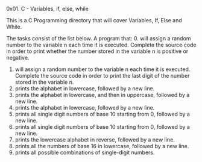 0x01. C - Variables, if, else, while

This is a C Programming directory that will cover Variables, If, Else and While.

The tasks consist of the list below. A program that:
0.	will assign a random number to the variable n each time it is executed. Complete the source code in order to print whether the number stored in the variable n is positive or negative.
1.	will assign a random number to the variable n each time it is executed. Complete the source code in order to print the last digit of the number stored in the variable n.
2.	prints the alphabet in lowercase, followed by a new line.
3.	prints the alphabet in lowercase, and then in uppercase, followed by a new line.
4.	prints the alphabet in lowercase, followed by a new line.
5.	prints all single digit numbers of base 10 starting from 0, followed by a new line.
6.	prints all single digit numbers of base 10 starting from 0, followed by a new line.
7.	prints the lowercase alphabet in reverse, followed by a new line.
8.	prints all the numbers of base 16 in lowercase, followed by a new line.
9.	prints all possible combinations of single-digit numbers.
